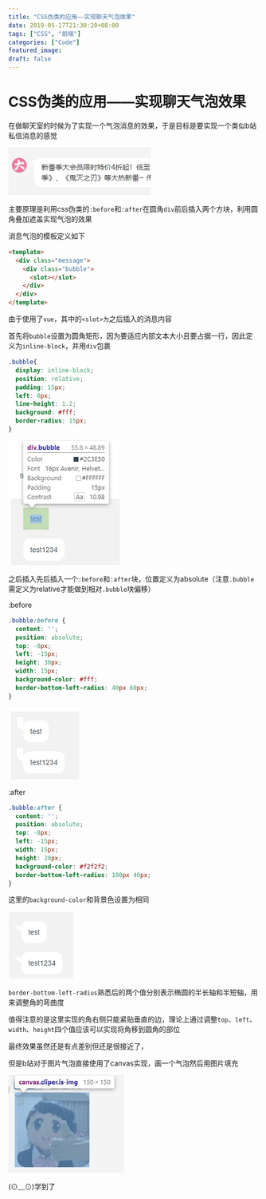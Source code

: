 ```yaml
---
title: "CSS伪类的应用——实现聊天气泡效果"
date: 2019-05-17T21:30:20+08:00
tags: ["CSS", "前端"]
categories: ["Code"]
featured_image:
draft: false
---
```


# CSS伪类的应用——实现聊天气泡效果

在做聊天室的时候为了实现一个气泡消息的效果，于是目标是要实现一个类似b站私信消息的感觉

![bili](images/bili.jpg)


主要原理是利用css伪类的`:before`和`:after`在圆角`div`前后插入两个方块，利用圆角叠加遮盖实现气泡的效果

消息气泡的模板定义如下

```html
<template>
  <div class="message">
    <div class="bubble">
      <slot></slot>
    </div>
  </div>
</template>
```

由于使用了`vue`，其中的`<slot>为`之后插入的消息内容

首先将`bubble`设置为圆角矩形，因为要适应内部文本大小且要占据一行，因此定义为`inline-block`，并用`div`包裹

```css
.bubble{
  display: inline-block;
  position: relative;
  padding: 15px;
  left: 0px;
  line-height: 1.2; 
  background: #fff;
  border-radius: 15px;
}
```

![inline](images/inlineblock.jpg)

之后插入先后插入一个`:before`和`:after`块，位置定义为absolute（注意`.bubble`需定义为relative才能做到相对`.bubble`块偏移）

:before

```css
.bubble:before {
  content: '';
  position: absolute;
  top: -8px;
  left: -15px;
  height: 30px;
  width: 15px;
  background-color: #fff;  
  border-bottom-left-radius: 40px 60px;
}
```

![before](images/before.jpg)

:after

```css
.bubble:after {
  content: '';
  position: absolute;
  top: -8px;
  left: -15px;
  width: 15px;
  height: 20px;
  background-color: #f2f2f2;
  border-bottom-left-radius: 100px 40px;
}
```

这里的`background-color`和背景色设置为相同

![before](images/after.jpg)

`border-bottom-left-radius`熟悉后的两个值分别表示椭圆的半长轴和半短轴，用来调整角的弯曲度

值得注意的是这里实现的角右侧只能紧贴垂直的边，理论上通过调整`top`、`left`、`width`、`height`四个值应该可以实现将角移到圆角的部位

最终效果虽然还是有点差别但还是很接近了，

但是b站对于图片气泡直接使用了canvas实现，画一个气泡然后用图片填充

![canvas](images/canvas.jpg)

(⊙﹏⊙)学到了